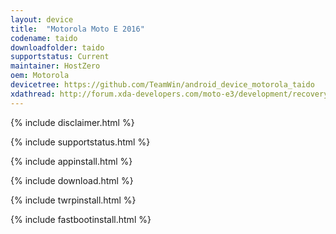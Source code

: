 ```yaml
---
layout: device
title:  "Motorola Moto E 2016"
codename: taido
downloadfolder: taido
supportstatus: Current
maintainer: HostZero
oem: Motorola
devicetree: https://github.com/TeamWin/android_device_motorola_taido
xdathread: http://forum.xda-developers.com/moto-e3/development/recovery-twrp-motorola-moto-e-2016-t3487397
---
```


{% include disclaimer.html %}

{% include supportstatus.html %}

{% include appinstall.html %}

{% include download.html %}

{% include twrpinstall.html %}

{% include fastbootinstall.html %}
